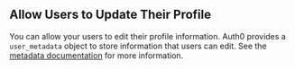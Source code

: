 ## Allow Users to Update Their Profile

You can allow your users to edit their profile information. Auth0 provides a `user_metadata` object to store information that users can edit. See the [metadata documentation](/metadata) for more information.
